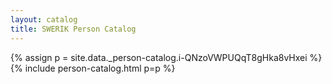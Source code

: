 ```yaml
---
layout: catalog
title: SWERIK Person Catalog
---
```

{% assign p = site.data._person-catalog.i-QNzoVWPUQqT8gHka8vHxei %}
{% include person-catalog.html p=p %}

